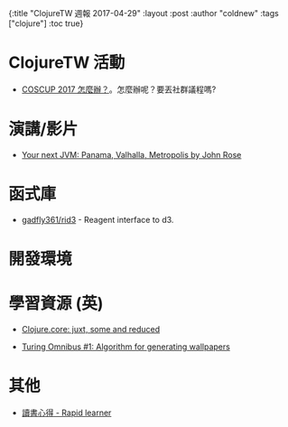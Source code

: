 {:title "ClojureTW 週報 2017-04-29"
 :layout :post
 :author "coldnew"
 :tags  ["clojure"]
 :toc true}

# ClojureTW 活動

* [COSCUP 2017 怎麼辦？](https://docs.google.com/presentation/d/12OhoRrmu_Sf2jQddEj13GUj7xeC9bp8lszqKf_ROoqs/edit#slide=id.g2072f7b219_0_141)。怎麼辦呢？要丟社群議程嗎?

# 演講/影片

* [Your next JVM: Panama, Valhalla, Metropolis by John Rose](https://www.youtube.com/watch?v=OMk5KoUIOy4)

# 函式庫

* [gadfly361/rid3](https://github.com/gadfly361/rid3) - Reagent interface to d3.

# 開發環境


# 學習資源 (英)

* [Clojure.core: juxt, some and reduced](http://blog.klipse.tech//clojure/2017/04/22/clojure-juxt-some-reduced.html)

* [Turing Omnibus #1: Algorithm for generating wallpapers](http://blog.klipse.tech//omnibus/2017/04/23/omnibus-1-wallpaper.html)

# 其他

* [讀書心得 - Rapid learner](http://mis101bird.js.org/rapidlearner/)